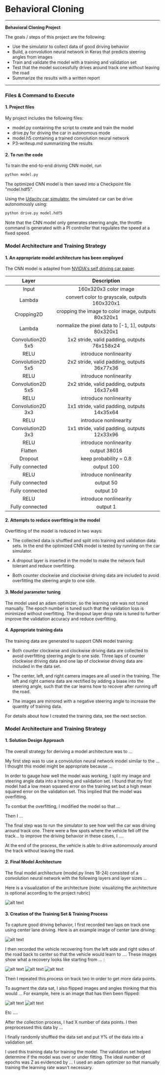 # **Behavioral Cloning** 

---

**Behavioral Cloning Project**

The goals / steps of this project are the following:
* Use the simulator to collect data of good driving behavior
* Build, a convolution neural network in Keras that predicts steering angles from images
* Train and validate the model with a training and validation set
* Test that the model successfully drives around track one without leaving the road
* Summarize the results with a written report


[//]: # (Image References)

[image1]: ./examples/placeholder.png "Model Visualization"
[image2]: ./examples/placeholder.png "Grayscaling"
[image3]: ./examples/placeholder_small.png "Recovery Image"
[image4]: ./examples/placeholder_small.png "Recovery Image"
[image5]: ./examples/placeholder_small.png "Recovery Image"
[image6]: ./examples/placeholder_small.png "Normal Image"
[image7]: ./examples/placeholder_small.png "Flipped Image"


---
### Files & Command to Execute

#### 1. Project files

My project includes the following files:
* model.py containing the script to create and train the model
* drive.py for driving the car in autonomous mode
* model.h5 containing a trained convolution neural network 
* P3-writeup.md summarizing the results

#### 2. To run the code

To train the end-to-end driving CNN model, run
```sh
python model.py
```
The optimized CNN model is then saved into a Checkpoint file "model.hdf5".

Using the [Udacity car simulator](https://github.com/udacity/self-driving-car-sim"), the simulated car can be drive autonomously using:
```sh
python drive.py model.hdf5
```
Note that the CNN model only generates steering angle, the throttle command is generated with a PI controller that regulates the speed at a fixed speed.


### Model Architecture and Training Strategy

#### 1. An appropriate model architecture has been employed

The CNN model is adapted from [NVIDIA's self driving car paper](http://images.nvidia.com/content/tegra/automotive/images/2016/solutions/pdf/end-to-end-dl-using-px.pdf). 

| Layer         		|     Description	        					| 
|:---------------------:|:---------------------------------------------:| 
| Input         		| 160x320x3 color image   					| 
| Lambda                        | convert color to grayscale, outputs 160x320x1  |
| Cropping2D                    | cropping the image to color image, outputs 80x320x1  |
| Lambda                        | normalize the pixel data to [-1, 1], outputs 80x320x1  |
| Convolution2D 5x5     	| 1x2 stride, valid padding, outputs 76x158x24 	|
| RELU				| introduce nonlinearity	    				|
| Convolution2D 5x5     	| 2x2 stride, valid padding, outputs 36x77x36 	|
| RELU				| introduce nonlinearity	    				|
| Convolution2D 5x5     	| 2x2 stride, valid padding, outputs 16x37x48 	|
| RELU				| introduce nonlinearity	    				|
| Convolution2D 3x3     	| 1x1 stride, valid padding, outputs 14x35x64 	|
| RELU				| introduce nonlinearity	    				|
| Convolution2D 3x3     	| 1x1 stride, valid padding, outputs 12x33x96 	|
| RELU				| introduce nonlinearity	    				|
| Flatten                       | output 38016                                    |
| Dropout                       | keep probability = 0.8                        |
| Fully connected		| output 100        									|
| RELU				| introduce nonlinearity	    				|
| Fully connected		| output 50        									|
| Fully connected               | output 10                                            |
| RELU				| introduce nonlinearity	    				|
| Fully connected               | output 1                                            |


#### 2. Attempts to reduce overfitting in the model

Overfitting of the model is reduced in two ways: 

* The collected data is shuffled and split into training and validation data sets. In the end the optimized CNN model is tested by running on the car simulator. 

* A dropout layer is inserted in the model to make the network fault tolerant and reduce overfitting.

* Both counter clockwise and clockwise driving data are included to avoid overfitting the steering angle to one side.

#### 3. Model parameter tuning

The model used an adam optimizer, so the learning rate was not tuned manually. The epoch number is tuned such that the validation loss is minimized without overfitting. The dropout layer drop rate is tuned to further improve the validation accuracy and reduce overfitting.

#### 4. Appropriate training data

The training data are generated to support CNN model training:

* Both counter clockwise and clockwise driving data are collected to avoid overfitting steering angle to one side. Three laps of counter clockwise driving data and one lap of clockwise driving data are included in the data set.

* The center, left, and right camera images are all used in the training. The left and right camera data are rectified by adding a biase into the steering angle, such that the car learns how to recover after running off the road.

* The images are mirrored with a negative steering angle to increase the quantity of training data.



For details about how I created the training data, see the next section. 

### Model Architecture and Training Strategy

#### 1. Solution Design Approach

The overall strategy for deriving a model architecture was to ...

My first step was to use a convolution neural network model similar to the ... I thought this model might be appropriate because ...

In order to gauge how well the model was working, I split my image and steering angle data into a training and validation set. I found that my first model had a low mean squared error on the training set but a high mean squared error on the validation set. This implied that the model was overfitting. 

To combat the overfitting, I modified the model so that ...

Then I ... 

The final step was to run the simulator to see how well the car was driving around track one. There were a few spots where the vehicle fell off the track... to improve the driving behavior in these cases, I ....

At the end of the process, the vehicle is able to drive autonomously around the track without leaving the road.

#### 2. Final Model Architecture

The final model architecture (model.py lines 18-24) consisted of a convolution neural network with the following layers and layer sizes ...

Here is a visualization of the architecture (note: visualizing the architecture is optional according to the project rubric)

![alt text][image1]

#### 3. Creation of the Training Set & Training Process

To capture good driving behavior, I first recorded two laps on track one using center lane driving. Here is an example image of center lane driving:

![alt text][image2]

I then recorded the vehicle recovering from the left side and right sides of the road back to center so that the vehicle would learn to .... These images show what a recovery looks like starting from ... :

![alt text][image3]
![alt text][image4]
![alt text][image5]

Then I repeated this process on track two in order to get more data points.

To augment the data sat, I also flipped images and angles thinking that this would ... For example, here is an image that has then been flipped:

![alt text][image6]
![alt text][image7]

Etc ....

After the collection process, I had X number of data points. I then preprocessed this data by ...


I finally randomly shuffled the data set and put Y% of the data into a validation set. 

I used this training data for training the model. The validation set helped determine if the model was over or under fitting. The ideal number of epochs was Z as evidenced by ... I used an adam optimizer so that manually training the learning rate wasn't necessary.

